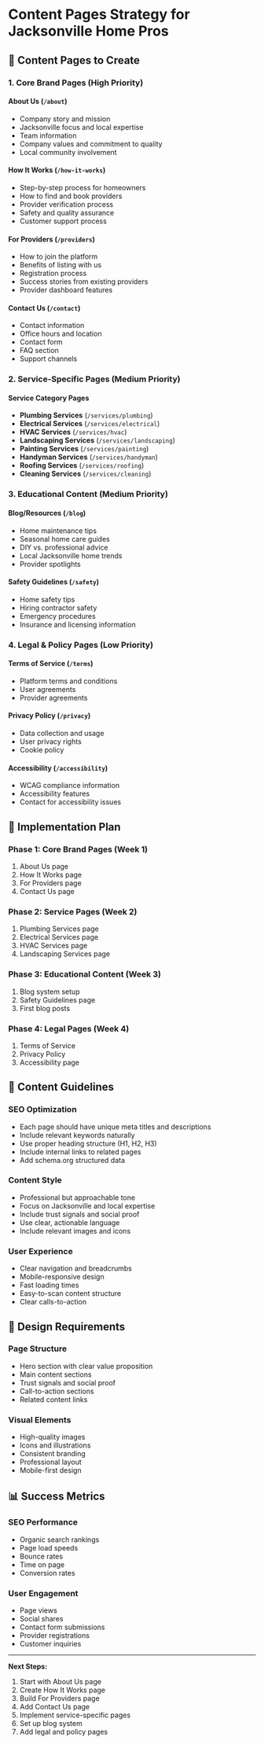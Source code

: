 # Content Pages Strategy for Jacksonville Home Pros

## 🎯 **Content Pages to Create**

### **1. Core Brand Pages (High Priority)**

#### **About Us** (`/about`)
- Company story and mission
- Jacksonville focus and local expertise
- Team information
- Company values and commitment to quality
- Local community involvement

#### **How It Works** (`/how-it-works`)
- Step-by-step process for homeowners
- How to find and book providers
- Provider verification process
- Safety and quality assurance
- Customer support process

#### **For Providers** (`/providers`)
- How to join the platform
- Benefits of listing with us
- Registration process
- Success stories from existing providers
- Provider dashboard features

#### **Contact Us** (`/contact`)
- Contact information
- Office hours and location
- Contact form
- FAQ section
- Support channels

### **2. Service-Specific Pages (Medium Priority)**

#### **Service Category Pages**
- **Plumbing Services** (`/services/plumbing`)
- **Electrical Services** (`/services/electrical`)
- **HVAC Services** (`/services/hvac`)
- **Landscaping Services** (`/services/landscaping`)
- **Painting Services** (`/services/painting`)
- **Handyman Services** (`/services/handyman`)
- **Roofing Services** (`/services/roofing`)
- **Cleaning Services** (`/services/cleaning`)

### **3. Educational Content (Medium Priority)**

#### **Blog/Resources** (`/blog`)
- Home maintenance tips
- Seasonal home care guides
- DIY vs. professional advice
- Local Jacksonville home trends
- Provider spotlights

#### **Safety Guidelines** (`/safety`)
- Home safety tips
- Hiring contractor safety
- Emergency procedures
- Insurance and licensing information

### **4. Legal & Policy Pages (Low Priority)**

#### **Terms of Service** (`/terms`)
- Platform terms and conditions
- User agreements
- Provider agreements

#### **Privacy Policy** (`/privacy`)
- Data collection and usage
- User privacy rights
- Cookie policy

#### **Accessibility** (`/accessibility`)
- WCAG compliance information
- Accessibility features
- Contact for accessibility issues

## 🚀 **Implementation Plan**

### **Phase 1: Core Brand Pages (Week 1)**
1. About Us page
2. How It Works page
3. For Providers page
4. Contact Us page

### **Phase 2: Service Pages (Week 2)**
1. Plumbing Services page
2. Electrical Services page
3. HVAC Services page
4. Landscaping Services page

### **Phase 3: Educational Content (Week 3)**
1. Blog system setup
2. Safety Guidelines page
3. First blog posts

### **Phase 4: Legal Pages (Week 4)**
1. Terms of Service
2. Privacy Policy
3. Accessibility page

## 📝 **Content Guidelines**

### **SEO Optimization**
- Each page should have unique meta titles and descriptions
- Include relevant keywords naturally
- Use proper heading structure (H1, H2, H3)
- Include internal links to related pages
- Add schema.org structured data

### **Content Style**
- Professional but approachable tone
- Focus on Jacksonville and local expertise
- Include trust signals and social proof
- Use clear, actionable language
- Include relevant images and icons

### **User Experience**
- Clear navigation and breadcrumbs
- Mobile-responsive design
- Fast loading times
- Easy-to-scan content structure
- Clear calls-to-action

## 🎨 **Design Requirements**

### **Page Structure**
- Hero section with clear value proposition
- Main content sections
- Trust signals and social proof
- Call-to-action sections
- Related content links

### **Visual Elements**
- High-quality images
- Icons and illustrations
- Consistent branding
- Professional layout
- Mobile-first design

## 📊 **Success Metrics**

### **SEO Performance**
- Organic search rankings
- Page load speeds
- Bounce rates
- Time on page
- Conversion rates

### **User Engagement**
- Page views
- Social shares
- Contact form submissions
- Provider registrations
- Customer inquiries

---

**Next Steps:**
1. Start with About Us page
2. Create How It Works page
3. Build For Providers page
4. Add Contact Us page
5. Implement service-specific pages
6. Set up blog system
7. Add legal and policy pages
